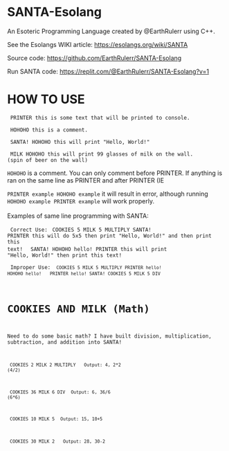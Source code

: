 # SANTA-Esolang

An Esoteric Programming Language created by @EarthRulerr using C++. 

See the Esolangs WIKI article: https://esolangs.org/wiki/SANTA

Source code: https://github.com/EarthRulerr/SANTA-Esolang

Run SANTA code: https://replit.com/@EarthRulerr/SANTA-Esolang?v=1

# HOW TO USE

 <code> PRINTER this is some text that will be printed to console. </code> 
  
<code> HOHOHO this is a comment.</code> 
  
  <code> SANTA! HOHOHO this will print "Hello, World!" </code>
  
  <code> MILK HOHOHO this will print 99 glasses of milk on the wall. (spin of beer on the wall)</code>
  
  <code>HOHOHO</code> is a comment. You can only comment before PRINTER. If anything is ran on the same line as PRINTER and after PRINTER (IE 
  
  <code>PRINTER example HOHOHO example</code> it will result in error, although running <code>HOHOHO example PRINTER example</code> will work properly. 
<br>
<br>
Examples of same line programming with SANTA:

<code> Correct Use:</code> 
 <code> COOKIES 5 MILK 5 MULTIPLY SANTA! PRINTER this will do 5x5 then print "Hello, World!" and then print this text! </code> 
  <code> SANTA! HOHOHO hello! PRINTER this will print "Hello, World!" then print this text! </code> 
  
  
  <code> Improper Use:
  <code> COOKIES 5 MILK 5 MULTIPLY PRINTER hello! HOHOHO hello! </code> 
  <code> PRINTER hello! SANTA! COOKIES 5 MILK 5 DIV </code> 


# COOKIES AND MILK (Math)

Need to do some basic math? I have built division, multiplication, subtraction, and addition into SANTA!


  <code> COOKIES 2 MILK 2 MULTIPLY </code> 
  <code> Output: 4, 2*2 (4/2)</code> 
  
  <code> COOKIES 36 MILK 6 DIV</code> 
  <code> Output: 6, 36/6 (6*6)</code> 
  
  <code> COOKIES 10 MILK 5</code> 
  <code> Output: 15, 10+5</code> 
  
 <code>  COOKIES 30 MILK 2 </code> 
 <code> Output: 28, 30-2 </code>

